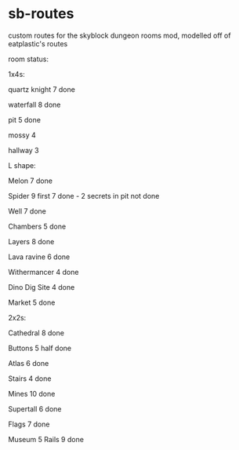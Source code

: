 # sb-routes
custom routes for the skyblock dungeon rooms mod, modelled off of eatplastic's routes

room status:


1x4s:


quartz knight 7 done

waterfall 8 done

pit 5 done

mossy 4

hallway 3


L shape:

Melon 7 done

Spider 9 first 7 done - 2 secrets in pit not done

Well 7 done

Chambers 5 done

Layers 8 done

Lava ravine 6 done

Withermancer 4 done

Dino Dig Site 4 done

Market 5 done


2x2s:


Cathedral 8 done

Buttons 5 half done

Atlas 6 done

Stairs 4 done

Mines 10 done

Supertall 6 done

Flags 7 done

Museum 5 
Rails 9 done


